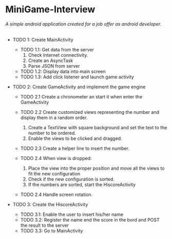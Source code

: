 # MiniGame-Interview
###### A simple android application created for a job offer as android developer.

* TODO 1: Create MainActivity
  * TODO 1.1: Get data from the server
      1. Check Internet connectivity.
      2. Create an AsyncTask
      3. Parse JSON from server
  * TODO 1.2: Display data into main screen
  * TODO 1.3: Add click listener and launch game activity
* TODO 2: Create GameActivity and implement the game engine
  * TODO 2.1 Create a chronometer an start it when enter the GameActivity
  * TODO 2.2 Create customized views representing the number and display them in a random order.
      1. Create a TextView with square background and set the text to the number to be ordered.
      2. Enable the views to be clicked and dragged. 
  * TODO 2.3 Create a helper line to insert the number.
  * TODO 2.4 When view is dropped:
      1. Place the view into the proper position and move all the views to fit the new configuration
      2. Check if the new configuration is sorted.
      3. If the numbers are sorted, start the HiscoreActivity   

  * TODO 2.4 Handle screen rotation.

* TODO 3: Create the HiscoreActivity
  * TODO 3.1: Enable the user to insert his/her name
  * TODO 3.2: Register the name end the score in the bord and POST the result to the server  
  * TODO 3.3: Go to MainActivity
